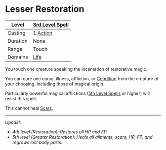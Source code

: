# Lesser Restoration

| Level    | [3rd Level Spell](3rd%20Level%20Spells.md)          |
| -------- | --------------------------------------------------- |
| Casting  | 1 [Action](../../../../Game%20Procedures/Action.md) |
| Duration | None                                                |
| Range    | Touch                                               |
| Domains  | [Life](../../../Spell%20Domains/Life.md)            |

You touch one creature speaking the incantation of restorative magic.

You can cure one curse, illness, affliction, or [Condition](../../../../Conditions/!Conditions.md) from the creature of your choosing, including those of magical origin.

Particularly powerful magical afflictions ([5th Level Spells](../Level%205/5th%20Level%20Spells.md) or higher) will resist this spell.

This cannot heal [Scars](../../../../Player%20Characters/Derived%20Statistics/Scars.md).

---
*Upcast:*
- *4th level (Restoration): Restores all HP and FP.*
- *5th level (Greater Restoration): Heals all ailments, scars, HP, FP, and regrows lost body parts.*
